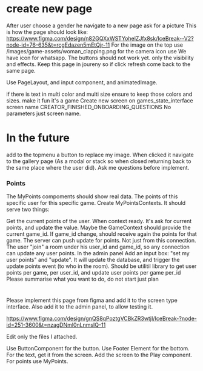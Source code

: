 # create new page

After user choose a gender he navigate to a new page ask for a picture
This is how the page should look like:
https://www.figma.com/design/n82GQXxWSTYohelZJfx8sk/IceBreak--V2?node-id=76-635&t=rcgEdazen5mEtQjr-11
For the image on the top use /images/game-assets/woman_clapping.png
for the camera icon use
We have icon for whatsapp.
The buttons should not work yet. only the visibility and effects.
Keep this page in joureny so if click refresh come back to the same page.


Use PageLayout, and input component, and animatedImage.

if there is text in multi color and multi size ensure to keep those colors and sizes.
make it fun it's a game
Create new screen on games_state_interface
screen name CREATOR_FINISHED_ONBOARDING_QUESTIONS
No parameters just screen name.


# In the future
add to the topmenu a button to replace my image. When clicked it navigate to the gallery page (As a modal or stack so when closed returning back to the same place where the user did).
Ask me questions before implement.



### Points
The MyPoints compoments should show real data.
The points of this specific user for this specific game.
Create MyPointsContexts.
It should serve two things:

Get the current points of the user. When context ready. It's ask for current points, and update the value. Maybe the GameContext should provide the current game_id.
If game_id change, should receive again the points for that game.
The server can push update for points. Not just from this connection. The user "join" a room under his user_id and game_id, so any connection can update any user points.
In the admin panel Add an input box: "set my user points" and "update". It will update the database, and trigger the update points event (to who in the room).
Should be utilitil library to get user points per game, per user_id, and update user points per game per_id
Please summarise what you want to do, do not start just plan


#
Please implement this page from figma and add it to the screen type interface.
Also add it to the admin panel, to allow testing it.

https://www.figma.com/design/gnQS8qPoztgVCBkZR3wtjI/IceBreak-?node-id=251-3600&t=nzagDNml0nLnmsIQ-11

Edit only the files I attached.

Use ButtonComponent for the button.
Use Footer Element for the bottom.
For the text, get it from the screen.
Add the screen to the Play component.
For points use MyPoints. 